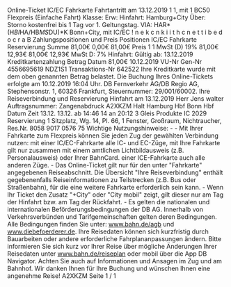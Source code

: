 Online-Ticket IC/EC Fahrkarte Fahrtantritt am 13.12.2019 1 1, mit 1 BC50 Flexpreis (Einfache Fahrt) Klasse: Erw: Hinfahrt: Hamburg+City Über: Storno kostenfrei bis 1 Tag vor 1. Geltungstag. VIA: HAR*(H*BI*HA/HB*MS*DU)*K Bonn+City, mit IC/EC ! n e k c n k i i t h c n e t t i b e d o c r a B Zahlungspositionen und Preis Positionen IC/EC Fahrkarte Reservierung Summe 81,00€ 0,00€ 81,00€ Preis 1 1 MwSt (D) 19% 81,00€ 12,93€ 81,00€ 12,93€ MwSt D: 7% Hinfahrt: Gültig ab: 13.12.2019 Kreditkartenzahlung Betrag Datum 81,00€ 10.12.2019 VU-Nr Gen-Nr 4556695619 NDZ1S1 Transaktions-Nr 642522 Ihre Kreditkarte wurde mit dem oben genannten Betrag belastet. Die Buchung Ihres Online-Tickets erfolgte am 10.12.2019 16:04 Uhr. DB Fernverkehr AG/DB Regio AG, Stephensonstr. 1, 60326 Frankfurt, Steuernummer: 29/001/60002. Ihre Reiseverbindung und Reservierung Hinfahrt am 13.12.2019 Herr Jens walter Auftragsnummer: Zangenabdruck A2XKZM Halt Hamburg Hbf Bonn Hbf Datum Zeit 13.12. 13.12. ab 14:46 14 an 20:12 3 Gleis Produkte IC 2029 Reservierung 1 Sitzplatz, Wg. 14, Pl. 66, 1 Fenster, Großraum, Nichtraucher, Res.Nr. 8058 9017 0576 75 Wichtige Nutzungshinweise: - - Mit Ihrer Fahrkarte zum Flexpreis können Sie jeden Zug der gewählten Verbindung nutzen: mit einer IC/EC-Fahrkarte alle IC- und EC-Züge, mit Ihre Fahrkarte gilt nur zusammen mit einem amtlichen Lichtbildausweis (z.B. Personalausweis) oder Ihrer BahnCard. einer ICE-Fahrkarte auch alle anderen Züge. - Das Online-Ticket gilt nur für den unter "Fahrkarte" angegebenen Reiseabschnitt. Die Übersicht "Ihre Reiseverbindung" enthält gegebenenfalls Reiseinformationen zu Teilstrecken (z.B. Bus oder Straßenbahn), für die eine weitere Fahrkarte erforderlich sein kann. - Wenn Ihr Ticket den Zusatz "+City" oder "City mobil" zeigt, gilt dieser nur am Tag der Hinfahrt bzw. am Tag der Rückfahrt. - Es gelten die nationalen und internationalen Beförderungsbedingungen der DB AG. Innerhalb von Verkehrsverbünden und Tarifgemeinschaften gelten deren Bedingungen. Alle Bedingungen finden Sie unter: www.bahn.de/agb und www.diebefoerderer.de. Ihre Reisedaten können sich kurzfristig durch Bauarbeiten oder andere erforderliche Fahrplananpassungen ändern. Bitte informieren Sie sich kurz vor Ihrer Reise über mögliche Änderungen Ihrer Reisedaten unter www.bahn.de/reiseplan oder mobil über die App DB Navigator. Achten Sie auch auf Informationen und Ansagen im Zug und am Bahnhof. Wir danken Ihnen für Ihre Buchung und wünschen Ihnen eine angenehme Reise! A2XKZM Seite 1 / 1